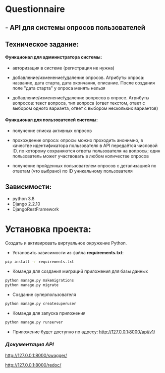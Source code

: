 # Questionnaire
##  - API для системы опросов пользователей

## Техническое задание:

#### Функционал для администратора системы:
- авторизация в системе (регистрация не нужна)

- добавление/изменение/удаление опросов. Атрибуты опроса: название, дата старта, дата окончания, описание. После создания поле "дата старта" у опроса менять нельзя

- добавление/изменение/удаление вопросов в опросе. Атрибуты вопросов: текст вопроса, тип вопроса (ответ текстом, ответ с выбором одного варианта, ответ с выбором нескольких вариантов)


#### Функционал для пользователей системы:
- получение списка активных опросов

- прохождение опроса: опросы можно проходить анонимно, в качестве идентификатора пользователя в API передаётся числовой ID, по которому сохраняются ответы пользователя на вопросы; один пользователь может участвовать в любом количестве опросов

- получение пройденных пользователем опросов с детализацией по ответам (что выбрано) по ID уникальному пользователя


## Зависимости:
  * python 3.8
  * Django 2.2.10
  * DjangoRestFramework


# Установка проекта:
Создать и активировать виртуальное окружение Python.

* Установить зависимости из файла **requirements.txt**:

```bash
pip install -r requirements.txt
```
* Команда для создания миграций приложения для базы данных
```bash
python manage.py makemigrations
python manage.py migrate
```
* Создание суперпользователя
```bash
python manage.py createsuperuser
```
* Команда для запуска приложения
```bash
python manage.py runserver
```
* Приложение будет доступно по адресу:
    http://127.0.0.1:8000/api/v1/

### _Документация API_ 
http://127.0.0.1:8000/swagger/

http://127.0.0.1:8000/redoc/


